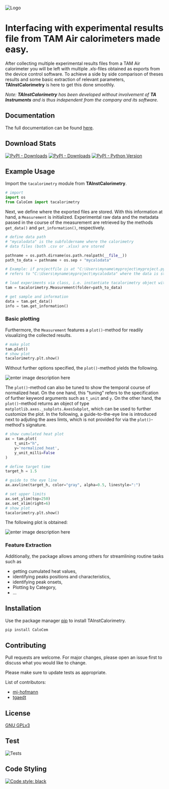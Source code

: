 ![Logo](https://github.com/mj-hofmann/TAInstCalorimetry/blob/main/icon/icon.png?raw=true)

# Interfacing with experimental results file from TAM Air calorimeters made easy.

After collecting multiple experimental results files from a TAM Air calorimeter you will be left with multiple *.xls*-files obtained as exports from the device control software. To achieve a side by side comparison of theses results and some basic extraction of relevant parameters, **TAInstCalorimetry** is here to get this done smoothly.

*Note: **TAInstCalorimetry** has been developed without involvement of **TA Instruments** and is thus independent from the company and its software.*

## Documentation
The full documentation can be found [here](https://mj-hofmann.github.io/TAInstCalorimetry/).

## Download Stats

[![PyPI - Downloads](https://img.shields.io/pypi/dm/tainstcalorimetry.svg?color=blue&label=Downloads&logo=pypi&logoColor=gold)](https://pepy.tech/project/tainstcalorimetry)
[![PyPI - Downloads](https://static.pepy.tech/personalized-badge/tainstcalorimetry?period=total&units=none&left_color=black&right_color=grey&left_text=Downloads)](https://pepy.tech/project/tainstcalorimetry)
[![PyPI - Python Version](https://img.shields.io/pypi/pyversions/tainstcalorimetry.svg?logo=python&label=Python&logoColor=gold)](https://pypi.org/project/tainstcalorimetry/) 


## Example Usage

Import the ```tacalorimetry``` module from **TAInstCalorimetry**.

```python
# import
import os
from CaloCem import tacalorimetry
```

Next, we define where the exported files are stored. With this information at hand, a ```Measurement``` is initialized. Experimental raw data and the metadata passed in the course of the measurement are retrieved by the methods ```get_data()``` and ```get_information()```, respectively.

```python
# define data path
# "mycalodata" is the subfoldername where the calorimetry
# data files (both .csv or .xlsx) are stored

pathname = os.path.dirname(os.path.realpath(__file__))
path_to_data = pathname + os.sep + "mycalodata"

# Example: if projectfile is at "C:\Users\myname\myproject\myproject.py", then "mydata"
# refers to "C:\Users\myname\myproject\mycalodata" where the data is stored

# load experiments via class, i.e. instantiate tacalorimetry object with data
tam = tacalorimetry.Measurement(folder=path_to_data)

# get sample and information
data = tam.get_data()
info = tam.get_information()
```

### Basic plotting

Furthermore, the ```Measurement``` features a ```plot()```-method for readily visualizing the collected results.

```python
# make plot
tam.plot()
# show plot
tacalorimetry.plt.show()
```

Without further options specified, the ```plot()```-method yields the following.

![enter image description here](https://github.com/mj-hofmann/TAInstCalorimetry/blob/main/tests/plots/Figure%202022-08-08%20112743.png?raw=true)

The ```plot()```-method can also be tuned to show the temporal course of normalized heat. On the one hand, this "tuning" refers to the specification of further keyword arguments such as ```t_unit``` and ```y```. On the other hand, the ```plot()```-method returns an object of type ```matplotlib.axes._subplots.AxesSubplot```, which can be used to further customize the plot. In the following, a guide-to-the-eye line is introduced next to adjuting the axes limts, which is not provided for via the ```plot()```-method's signature.

```python
# show cumulated heat plot
ax = tam.plot(
    t_unit="h",
    y='normalized_heat',
    y_unit_milli=False
)

# define target time
target_h = 1.5

# guide to the eye line
ax.axvline(target_h, color="gray", alpha=0.5, linestyle=":")

# set upper limits
ax.set_ylim(top=250)
ax.set_xlim(right=6)
# show plot
tacalorimetry.plt.show()
```
The following plot is obtained:

![enter image description here](https://github.com/mj-hofmann/TAInstCalorimetry/blob/main/tests/plots/Figure%202022-08-19%20085928.png?raw=true)

### Feature Extraction

Additionally, the package allows among others for streamlining routine tasks such as

- getting cumulated heat values,
- identifying peaks positions and characteristics,
- identifying peak onsets,
- Plotting by Category,
- ...

## Installation

Use the package manager [pip](https://pip.pypa.io/en/stable/) to install TAInstCalorimetry.

```bash
pip install CaloCem
```

## Contributing
Pull requests are welcome. For major changes, please open an issue first to discuss what you would like to change.

Please make sure to update tests as appropriate.

List of contributors:
- [mj-hofmann](https://github.com/mj-hofmann)
- [tgaedt](https://github.com/tgaedt)

## License
[GNU GPLv3](https://choosealicense.com/licenses/gpl-3.0/#)


## Test
![Tests](https://github.com/mj-hofmann/TAInstCalorimetry/actions/workflows/run-tests.yml/badge.svg)

## Code Styling

[![Code style: black](https://img.shields.io/badge/code%20style-black-000000.svg)](https://github.com/psf/black)
